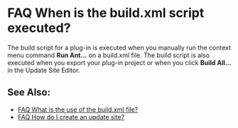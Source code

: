 

FAQ When is the build.xml script executed?
==========================================

The build script for a plug-in is executed when you manually run the context menu command **Run Ant...** on a build.xml file. The build script is also executed when you export your plug-in project or when you click **Build All...** in the Update Site Editor.

  

  

See Also:
---------

*   [FAQ What is the use of the build.xml file?](./FAQ_What_is_the_use_of_the_build.xml_file.md "FAQ What is the use of the build.xml file?")
*   [FAQ How do I create an update site?](./FAQ_How_do_I_create_an_update_site.md "FAQ How do I create an update site?")

